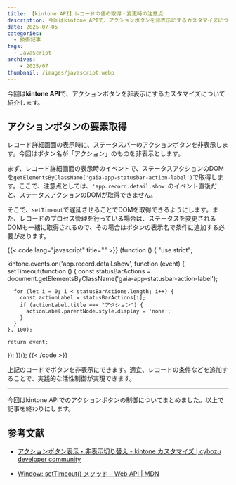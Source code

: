 ```yaml
---
title: 【kintone API】レコードの値の取得・変更時の注意点
description: 今回はkintone APIで、アクションボタンを非表示にするカスタマイズについて紹介します。
date: 2025-07-05
categories: 
  - 技術記事
tags: 
  - JavaScript
archives:
    - 2025/07
thumbnail: /images/javascript.webp
---
```


今回は**kintone API**で、アクションボタンを非表示にするカスタマイズについて紹介します。

<!--more-->

## アクションボタンの要素取得

レコード詳細画面の表示時に、ステータスバーのアクションボタンを非表示します。今回はボタン名が「アクション」のものを非表示とします。

まず、レコード詳細画面の表示時のイベントで、ステータスアクションのDOMを`getElementsByClassName('gaia-app-statusbar-action-label')`で取得します。ここで、注意点としては、`'app.record.detail.show'`のイベント直後だと、ステータスアクションのDOMが取得できません。

そこで、`setTimeout`で遅延させることでDOMを取得できるようにします。また、レコードのプロセス管理を行っている場合は、ステータスを変更されるDOMも一緒に取得されるので、その場合はボタンの表示名で条件に追加する必要があります。

{{< code lang="javascript" title="" >}}
(function () {
  "use strict";

  kintone.events.on('app.record.detail.show', function (event) {
    setTimeout(function () {
      const statusBarActions = document.getElementsByClassName('gaia-app-statusbar-action-label');

      for (let i = 0; i < statusBarActions.length; i++) {
        const actionLabel = statusBarActions[i];
        if (actionLabel.title === "アクション") {
          actionLabel.parentNode.style.display = 'none';
        }
      }
    }, 100);

    return event;
  });
})();
{{< /code >}}

上記のコードでボタンを非表示にできます。適宜、レコードの条件などを追加することで、実践的な活性制御が実現できます。

* * *

今回はkintone APIでのアクションボタンの制御についてまとめました。以上で記事を終わりにします。

## 参考文献

* [アクションボタン表示・非表示切り替え - kintone カスタマイズ | cybozu developer community](https://community.cybozu.dev/t/topic/490)

* [Window: setTimeout() メソッド - Web API | MDN](https://developer.mozilla.org/ja/docs/Web/API/Window/setTimeout)